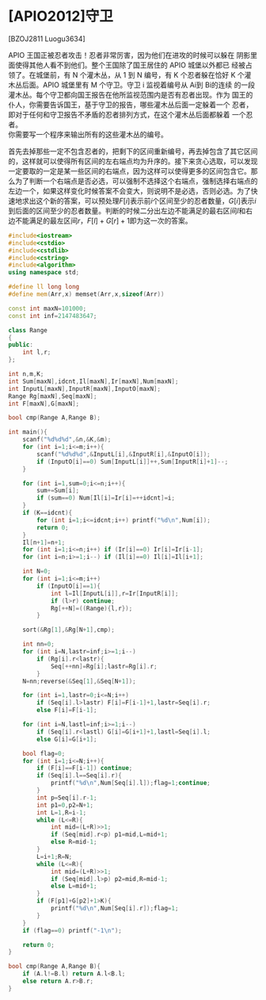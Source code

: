# [APIO2012]守卫
[BZOJ2811 Luogu3634]

APIO 王国正被忍者攻击！忍者非常厉害，因为他们在进攻的时候可以躲在 阴影里面使得其他人看不到他们。整个王国除了国王居住的 APIO 城堡以外都已 经被占领了。在城堡前，有 N 个灌木丛，从 1 到 N 编号，有 K 个忍者躲在恰好 K 个灌木丛后面。APIO 城堡里有 M 个守卫。守卫 i 监视着编号从 Ai到 Bi的连续 的一段灌木丛。每个守卫都向国王报告在他所监视范围内是否有忍者出现。作为 国王的仆人，你需要告诉国王，基于守卫的报告，哪些灌木丛后面一定躲着一个 忍者，即对于任何和守卫报告不矛盾的忍者排列方式，在这个灌木丛后面都躲着 一个忍者。  
你需要写一个程序来输出所有的这些灌木丛的编号。

首先去掉那些一定不包含忍者的，把剩下的区间重新编号，再去掉包含了其它区间的，这样就可以使得所有区间的左右端点均为升序的。接下来贪心选取，可以发现一定要取的一定是某一些区间的右端点，因为这样可以使得更多的区间包含它。那么为了判断一个右端点是否必选，可以强制不选择这个右端点，强制选择右端点的左边一个，如果这样变化时候答案不会变大，则说明不是必选，否则必选。为了快速地求出这个新的答案，可以预处理$F[i]$表示前$i$个区间至少的忍者数量，$G[i]$表示$i$到后面的区间至少的忍者数量。判断的时候二分出左边不能满足的最右区间$l$和右边不能满足的最左区间$r$，$F[l]+G[r]+1$即为这一次的答案。

```cpp
#include<iostream>
#include<cstdio>
#include<cstdlib>
#include<cstring>
#include<algorithm>
using namespace std;

#define ll long long
#define mem(Arr,x) memset(Arr,x,sizeof(Arr))

const int maxN=101000;
const int inf=2147483647;

class Range
{
public:
	int l,r;
};

int n,m,K;
int Sum[maxN],idcnt,Il[maxN],Ir[maxN],Num[maxN];
int InputL[maxN],InputR[maxN],InputO[maxN];
Range Rg[maxN],Seq[maxN];
int F[maxN],G[maxN];

bool cmp(Range A,Range B);

int main(){
	scanf("%d%d%d",&n,&K,&m);
	for (int i=1;i<=m;i++){
		scanf("%d%d%d",&InputL[i],&InputR[i],&InputO[i]);
		if (InputO[i]==0) Sum[InputL[i]]++,Sum[InputR[i]+1]--;
	}

	for (int i=1,sum=0;i<=n;i++){
		sum+=Sum[i];
		if (sum==0) Num[Il[i]=Ir[i]=++idcnt]=i;
	}
	if (K==idcnt){
		for (int i=1;i<=idcnt;i++) printf("%d\n",Num[i]);
		return 0;
	}
	Il[n+1]=n+1;
	for (int i=1;i<=n;i++) if (Ir[i]==0) Ir[i]=Ir[i-1];
	for (int i=n;i>=1;i--) if (Il[i]==0) Il[i]=Il[i+1];

	int N=0;
	for (int i=1;i<=m;i++)
		if (InputO[i]==1){
			int l=Il[InputL[i]],r=Ir[InputR[i]];
			if (l>r) continue;
			Rg[++N]=((Range){l,r});
		}

	sort(&Rg[1],&Rg[N+1],cmp);

	int nn=0;
	for (int i=N,lastr=inf;i>=1;i--)
		if (Rg[i].r<lastr){
			Seq[++nn]=Rg[i];lastr=Rg[i].r;
		}
	N=nn;reverse(&Seq[1],&Seq[N+1]);

	for (int i=1,lastr=0;i<=N;i++)
		if (Seq[i].l>lastr) F[i]=F[i-1]+1,lastr=Seq[i].r;
		else F[i]=F[i-1];

	for (int i=N,lastl=inf;i>=1;i--)
		if (Seq[i].r<lastl) G[i]=G[i+1]+1,lastl=Seq[i].l;
		else G[i]=G[i+1];

	bool flag=0;
	for (int i=1;i<=N;i++){
		if (F[i]==F[i-1]) continue;
		if (Seq[i].l==Seq[i].r){
			printf("%d\n",Num[Seq[i].l]);flag=1;continue;
		}
		int p=Seq[i].r-1;
		int p1=0,p2=N+1;
		int L=1,R=i-1;
		while (L<=R){
			int mid=(L+R)>>1;
			if (Seq[mid].r<p) p1=mid,L=mid+1;
			else R=mid-1;
		}
		L=i+1;R=N;
		while (L<=R){
			int mid=(L+R)>>1;
			if (Seq[mid].l>p) p2=mid,R=mid-1;
			else L=mid+1;
		}
		if (F[p1]+G[p2]+1>K){
			printf("%d\n",Num[Seq[i].r]);flag=1;
		}
	}
	if (flag==0) printf("-1\n");

	return 0;
}

bool cmp(Range A,Range B){
	if (A.l!=B.l) return A.l<B.l;
	else return A.r>B.r;
}
```